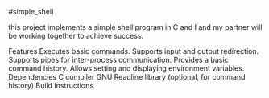 #simple_shell

this project implements a simple shell program in C and I and my partner will be working together to achieve success.

Features
Executes basic commands.
Supports input and output redirection.
Supports pipes for inter-process communication.
Provides a basic command history.
Allows setting and displaying environment variables.
Dependencies
C compiler
GNU Readline library (optional, for command history)
Build Instructions
